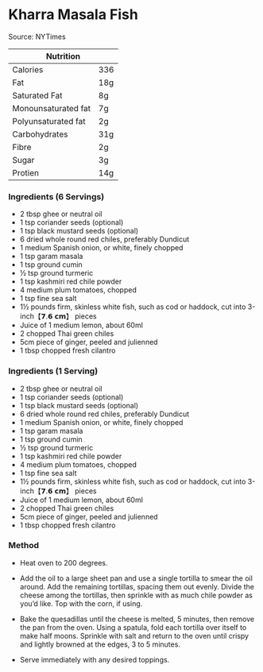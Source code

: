 # Kharra Masala Fish

Source: NYTimes

<table class="tg"><thead>
  <tr>
    <th class="tg-0pky" colspan="2"><span style="font-weight:bold">Nutrition</span></th>
  </tr></thead>
<tbody>
  <tr>
    <td class="tg-v7lt">Calories</td>
    <td class="tg-v7lt">336</td>
  </tr>
  <tr>
    <td class="tg-v7lt">Fat</td>
    <td class="tg-v7lt">18g</td>
  </tr>
  <tr>
    <td class="tg-v7lt">Saturated Fat</td>
    <td class="tg-v7lt">8g</td>
  </tr>
  <tr>
    <td class="tg-v7lt">Monounsaturated fat<br></td>
    <td class="tg-v7lt">7g<br></td>
  </tr>
  <tr>
    <td class="tg-bbuu">Polyunsaturated fat<br></td>
    <td class="tg-bbuu">2g<br></td>
  </tr>
  <tr>
    <td class="tg-bbuu">Carbohydrates</td>
    <td class="tg-bbuu">31g</td>
  </tr>
  <tr>
    <td class="tg-bbuu">Fibre</td>
    <td class="tg-bbuu">2g</td>
  </tr>
  <tr>
    <td class="tg-bbuu">Sugar</td>
    <td class="tg-bbuu">3g</td>
  </tr>
  <tr>
    <td class="tg-0lax">Protien</td>
    <td class="tg-0lax">14g</td>
  </tr>
</tbody>
</table>

### Ingredients (6 Servings)
- 2 tbsp ghee or neutral oil
- 1 tsp coriander seeds (optional)
- 1 tsp black mustard seeds (optional)
- 6 dried whole round red chiles, preferably Dundicut
- 1 medium Spanish onion, or white, finely chopped
- 1 tsp garam masala
- 1 tsp ground cumin
- ½ tsp ground turmeric
- 1 tsp kashmiri red chile powder
- 4 medium plum tomatoes, chopped
- 1 tsp fine sea salt
- 1½ pounds firm, skinless white fish, such as cod or haddock, cut into 3-inch​【𝟳.𝟲 𝗰𝗺】 pieces
- Juice of 1 medium lemon, about 60ml
- 2 chopped Thai green chiles
- 5cm piece of ginger, peeled and julienned
- 1 tbsp chopped fresh cilantro

### Ingredients (1 Serving)
- 2 tbsp ghee or neutral oil
- 1 tsp coriander seeds (optional)
- 1 tsp black mustard seeds (optional)
- 6 dried whole round red chiles, preferably Dundicut
- 1 medium Spanish onion, or white, finely chopped
- 1 tsp garam masala
- 1 tsp ground cumin
- ½ tsp ground turmeric
- 1 tsp kashmiri red chile powder
- 4 medium plum tomatoes, chopped
- 1 tsp fine sea salt
- 1½ pounds firm, skinless white fish, such as cod or haddock, cut into 3-inch​【𝟳.𝟲 𝗰𝗺】 pieces
- Juice of 1 medium lemon, about 60ml
- 2 chopped Thai green chiles
- 5cm piece of ginger, peeled and julienned
- 1 tbsp chopped fresh cilantro

### Method
 - Heat oven to 200 degrees.
 
 - Add the oil to a large sheet pan and use a single tortilla to smear the oil around. Add the remaining tortillas, spacing them out evenly. Divide the cheese among the tortillas, then sprinkle with as much chile powder as you’d like. Top with the corn, if using.
 
 - Bake the quesadillas until the cheese is melted, 5 minutes, then remove the pan from the oven. Using a spatula, fold each tortilla over itself to make half moons. Sprinkle with salt and return to the oven until crispy and lightly browned at the edges, 3 to 5 minutes.

 - Serve immediately with any desired toppings.
